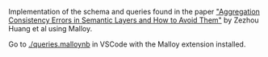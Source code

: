 Implementation of the schema and queries found in the paper ["Aggregation Consistency Errors in Semantic Layers and How to Avoid Them"](https://arxiv.org/pdf/2307.00417.pdf) by Zezhou Huang et al using Malloy.

Go to [./queries.malloynb](./queries.malloynb) in VSCode with the Malloy extension installed.
